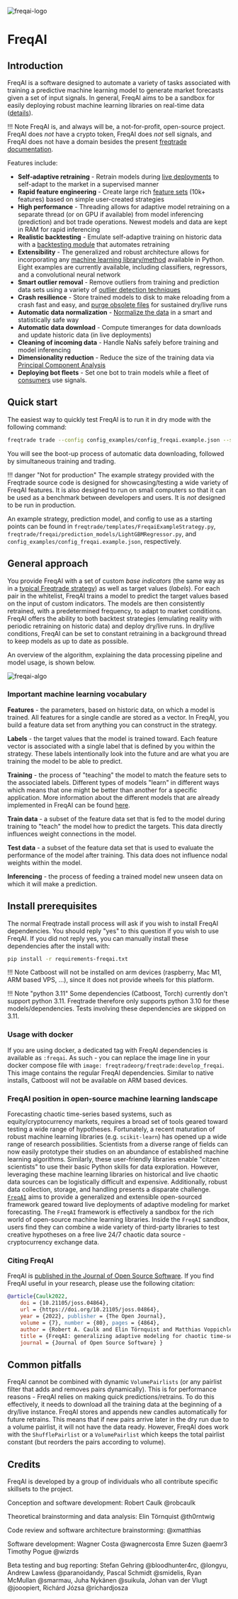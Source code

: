 ![freqai-logo](assets/freqai_doc_logo.svg)

# FreqAI

## Introduction

FreqAI is a software designed to automate a variety of tasks associated with training a predictive machine learning model to generate market forecasts given a set of input signals. In general, FreqAI aims to be a sandbox for easily deploying robust machine learning libraries on real-time data ([details](#freqai-position-in-open-source-machine-learning-landscape)).

!!! Note
    FreqAI is, and always will be, a not-for-profit, open-source project. FreqAI does *not* have a crypto token, FreqAI does *not* sell signals, and FreqAI does not have a domain besides the present [freqtrade documentation](https://www.freqtrade.io/en/latest/freqai/).

Features include:

* **Self-adaptive retraining** - Retrain models during [live deployments](freqai-running.md#live-deployments) to self-adapt to the market in a supervised manner
* **Rapid feature engineering** - Create large rich [feature sets](freqai-feature-engineering.md#feature-engineering) (10k+ features) based on simple user-created strategies
* **High performance** - Threading allows for adaptive model retraining on a separate thread (or on GPU if available) from model inferencing (prediction) and bot trade operations. Newest models and data are kept in RAM for rapid inferencing
* **Realistic backtesting** - Emulate self-adaptive training on historic data with a [backtesting module](freqai-running.md#backtesting) that automates retraining
* **Extensibility** - The generalized and robust architecture allows for incorporating any [machine learning library/method](freqai-configuration.md#using-different-prediction-models) available in Python. Eight examples are currently available, including classifiers, regressors, and a convolutional neural network
* **Smart outlier removal** - Remove outliers from training and prediction data sets using a variety of [outlier detection techniques](freqai-feature-engineering.md#outlier-detection)
* **Crash resilience** - Store trained models to disk to make reloading from a crash fast and easy, and [purge obsolete files](freqai-running.md#purging-old-model-data) for sustained dry/live runs
* **Automatic data normalization** - [Normalize the data](freqai-feature-engineering.md#feature-normalization) in a smart and statistically safe way
* **Automatic data download** - Compute timeranges for data downloads and update historic data (in live deployments)
* **Cleaning of incoming data** - Handle NaNs safely before training and model inferencing
* **Dimensionality reduction** - Reduce the size of the training data via [Principal Component Analysis](freqai-feature-engineering.md#data-dimensionality-reduction-with-principal-component-analysis)
* **Deploying bot fleets** - Set one bot to train models while a fleet of [consumers](producer-consumer.md) use signals.

## Quick start

The easiest way to quickly test FreqAI is to run it in dry mode with the following command:

```bash
freqtrade trade --config config_examples/config_freqai.example.json --strategy FreqaiExampleStrategy --freqaimodel LightGBMRegressor --strategy-path freqtrade/templates
```

You will see the boot-up process of automatic data downloading, followed by simultaneous training and trading. 

!!! danger "Not for production"
    The example strategy provided with the Freqtrade source code is designed for showcasing/testing a wide variety of FreqAI features. It is also designed to run on small computers so that it can be used as a benchmark between developers and users. It is *not* designed to be run in production.

An example strategy, prediction model, and config to use as a starting points can be found in
`freqtrade/templates/FreqaiExampleStrategy.py`, `freqtrade/freqai/prediction_models/LightGBMRegressor.py`, and
`config_examples/config_freqai.example.json`, respectively.

## General approach

You provide FreqAI with a set of custom *base indicators* (the same way as in a [typical Freqtrade strategy](strategy-customization.md)) as well as target values (*labels*). For each pair in the whitelist, FreqAI trains a model to predict the target values based on the input of custom indicators. The models are then consistently retrained, with a predetermined frequency, to adapt to market conditions. FreqAI offers the ability to both backtest strategies (emulating reality with periodic retraining on historic data) and deploy dry/live runs. In dry/live conditions, FreqAI can be set to constant retraining in a background thread to keep models as up to date as possible.

An overview of the algorithm, explaining the data processing pipeline and model usage, is shown below.

![freqai-algo](assets/freqai_algo.jpg)

### Important machine learning vocabulary

**Features** - the parameters, based on historic data, on which a model is trained. All features for a single candle are stored as a vector. In FreqAI, you build a feature data set from anything you can construct in the strategy.

**Labels** - the target values that the model is trained toward. Each feature vector is associated with a single label that is defined by you within the strategy. These labels intentionally look into the future and are what you are training the model to be able to predict.

**Training** - the process of "teaching" the model to match the feature sets to the associated labels. Different types of models "learn" in different ways which means that one might be better than another for a specific application. More information about the different models that are already implemented in FreqAI can be found [here](freqai-configuration.md#using-different-prediction-models).

**Train data** - a subset of the feature data set that is fed to the model during training to "teach" the model how to predict the targets. This data directly influences weight connections in the model.

**Test data** - a subset of the feature data set that is used to evaluate the performance of the model after training. This data does not influence nodal weights within the model.

**Inferencing** - the process of feeding a trained model new unseen data on which it will make a prediction. 

## Install prerequisites

The normal Freqtrade install process will ask if you wish to install FreqAI dependencies. You should reply "yes" to this question if you wish to use FreqAI. If you did not reply yes, you can manually install these dependencies after the install with:

``` bash
pip install -r requirements-freqai.txt
```

!!! Note
    Catboost will not be installed on arm devices (raspberry, Mac M1, ARM based VPS, ...), since it does not provide wheels for this platform.

!!! Note "python 3.11"
    Some dependencies (Catboost, Torch) currently don't support python 3.11. Freqtrade therefore only supports python 3.10 for these models/dependencies.
    Tests involving these dependencies are skipped on 3.11.

### Usage with docker

If you are using docker, a dedicated tag with FreqAI dependencies is available as `:freqai`. As such - you can replace the image line in your docker compose file with `image: freqtradeorg/freqtrade:develop_freqai`. This image contains the regular FreqAI dependencies. Similar to native installs, Catboost will not be available on ARM based devices.

### FreqAI position in open-source machine learning landscape

Forecasting chaotic time-series based systems, such as equity/cryptocurrency markets, requires a broad set of tools geared toward testing a wide range of hypotheses. Fortunately, a recent maturation of robust machine learning libraries (e.g. `scikit-learn`) has opened up a wide range of research possibilities. Scientists from a diverse range of fields can now easily prototype their studies on an abundance of established machine learning algorithms. Similarly, these user-friendly libraries enable "citzen scientists" to use their basic Python skills for data exploration. However, leveraging these machine learning libraries on historical and live chaotic data sources can be logistically difficult and expensive. Additionally, robust data collection, storage, and handling presents a disparate challenge. [`FreqAI`](#freqai) aims to provide a generalized and extensible open-sourced framework geared toward live deployments of adaptive modeling for market forecasting. The `FreqAI` framework is effectively a sandbox for the rich world of open-source machine learning libraries. Inside the `FreqAI` sandbox, users find they can combine a wide variety of third-party libraries to test creative hypotheses on a free live 24/7 chaotic data source - cryptocurrency exchange data. 

### Citing FreqAI

FreqAI is [published in the Journal of Open Source Software](https://joss.theoj.org/papers/10.21105/joss.04864). If you find FreqAI useful in your research, please use the following citation:

```bibtex
@article{Caulk2022, 
    doi = {10.21105/joss.04864},
    url = {https://doi.org/10.21105/joss.04864},
    year = {2022}, publisher = {The Open Journal},
    volume = {7}, number = {80}, pages = {4864},
    author = {Robert A. Caulk and Elin Törnquist and Matthias Voppichler and Andrew R. Lawless and Ryan McMullan and Wagner Costa Santos and Timothy C. Pogue and Johan van der Vlugt and Stefan P. Gehring and Pascal Schmidt},
    title = {FreqAI: generalizing adaptive modeling for chaotic time-series market forecasts},
    journal = {Journal of Open Source Software} } 
```

## Common pitfalls

FreqAI cannot be combined with dynamic `VolumePairlists` (or any pairlist filter that adds and removes pairs dynamically).
This is for performance reasons - FreqAI relies on making quick predictions/retrains. To do this effectively,
it needs to download all the training data at the beginning of a dry/live instance. FreqAI stores and appends
new candles automatically for future retrains. This means that if new pairs arrive later in the dry run due to a volume pairlist, it will not have the data ready. However, FreqAI does work with the `ShufflePairlist` or a `VolumePairlist` which keeps the total pairlist constant (but reorders the pairs according to volume).

## Credits

FreqAI is developed by a group of individuals who all contribute specific skillsets to the project.

Conception and software development:
Robert Caulk @robcaulk

Theoretical brainstorming and data analysis:
Elin Törnquist @th0rntwig

Code review and software architecture brainstorming:
@xmatthias

Software development:
Wagner Costa @wagnercosta
Emre Suzen @aemr3
Timothy Pogue @wizrds

Beta testing and bug reporting:
Stefan Gehring @bloodhunter4rc, @longyu, Andrew Lawless @paranoidandy, Pascal Schmidt @smidelis, Ryan McMullan @smarmau, Juha Nykänen @suikula, Johan van der Vlugt @jooopiert, Richárd Józsa @richardjosza
